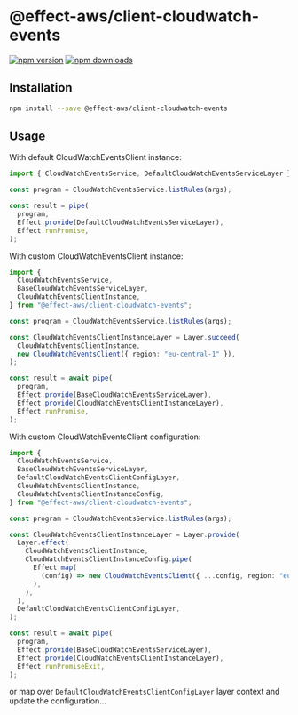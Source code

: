 # @effect-aws/client-cloudwatch-events

[![npm version](https://img.shields.io/npm/v/%40effect-aws%2Fclient-cloudwatch-events?color=brightgreen&label=npm%20package)](https://www.npmjs.com/package/@effect-aws/client-cloudwatch-events)
[![npm downloads](https://img.shields.io/npm/dm/%40effect-aws%2Fclient-cloudwatch-events)](https://www.npmjs.com/package/@effect-aws/client-cloudwatch-events)

## Installation

```bash
npm install --save @effect-aws/client-cloudwatch-events
```

## Usage

With default CloudWatchEventsClient instance:

```typescript
import { CloudWatchEventsService, DefaultCloudWatchEventsServiceLayer } from "@effect-aws/client-cloudwatch-events";

const program = CloudWatchEventsService.listRules(args);

const result = pipe(
  program,
  Effect.provide(DefaultCloudWatchEventsServiceLayer),
  Effect.runPromise,
);
```

With custom CloudWatchEventsClient instance:

```typescript
import {
  CloudWatchEventsService,
  BaseCloudWatchEventsServiceLayer,
  CloudWatchEventsClientInstance,
} from "@effect-aws/client-cloudwatch-events";

const program = CloudWatchEventsService.listRules(args);

const CloudWatchEventsClientInstanceLayer = Layer.succeed(
  CloudWatchEventsClientInstance,
  new CloudWatchEventsClient({ region: "eu-central-1" }),
);

const result = await pipe(
  program,
  Effect.provide(BaseCloudWatchEventsServiceLayer),
  Effect.provide(CloudWatchEventsClientInstanceLayer),
  Effect.runPromise,
);
```

With custom CloudWatchEventsClient configuration:

```typescript
import {
  CloudWatchEventsService,
  BaseCloudWatchEventsServiceLayer,
  DefaultCloudWatchEventsClientConfigLayer,
  CloudWatchEventsClientInstance,
  CloudWatchEventsClientInstanceConfig,
} from "@effect-aws/client-cloudwatch-events";

const program = CloudWatchEventsService.listRules(args);

const CloudWatchEventsClientInstanceLayer = Layer.provide(
  Layer.effect(
    CloudWatchEventsClientInstance,
    CloudWatchEventsClientInstanceConfig.pipe(
      Effect.map(
        (config) => new CloudWatchEventsClient({ ...config, region: "eu-central-1" }),
      ),
    ),
  ),
  DefaultCloudWatchEventsClientConfigLayer,
);

const result = await pipe(
  program,
  Effect.provide(BaseCloudWatchEventsServiceLayer),
  Effect.provide(CloudWatchEventsClientInstanceLayer),
  Effect.runPromiseExit,
);
```

or map over `DefaultCloudWatchEventsClientConfigLayer` layer context and update the configuration...
